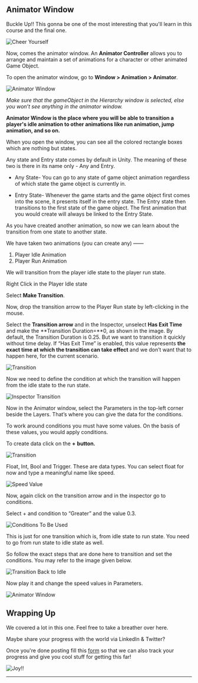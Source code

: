 ## Animator Window

Buckle Up!! This gonna be one of the most interesting that you'll learn in this course and the final one. 

![Cheer Yourself](https://media.giphy.com/media/OcZp0maz6ALok/giphy.gif)

Now, comes the animator window. An **Animator Controller** allows you to arrange and maintain a set of animations for a character or other animated Game Object.

To open the animator window, go to **Window > Animation > Animator**.
    
    
![Animator Window](./Image/animator.png)


*Make sure that the gameObject in the Hierarchy window is selected, else you won’t see anything in the animator window.*


**Animator Window is the place where you will be able to transition a player's idle animation to other animations like run animation, jump animation, and so on.** 

When you open the window, you can see all the colored rectangle boxes which are nothing but states.

Any state and Entry state comes by default in Unity. The meaning of these two is there in its name only - Any and Entry.

- Any State- You can go to any state of game object animation regardless of which state the game object is currently in.

- Entry State- Whenever the game starts and the game object first comes into the scene, it presents itself in the entry state. The Entry state then transitions to the first state of the game object. The first animation that you would create will always be linked to the Entry State.

As you have created another animation, so now we can learn about the transition from one state to another state.

We have taken two animations (you can create any) ——
1. Player Idle Animation
2. Player Run Animation
    
     
    
We will transition from the player idle state to the player run state.

Right Click in the Player Idle state

Select **Make Transition**.

Now, drop the transition arrow to the Player Run state by left-clicking in the mouse.

Select the **Transition arrow** and in the Inspector, unselect **Has Exit Time** and make the **Transition Duration=**0, as shown in the image. By default, the Transition Duration is 0.25. But we want to transition it quickly without time delay. If “Has Exit Time” is enabled, this value represents **the exact time at which the transition can take effect** and we don’t want that to happen here, for the current scenario.
    


![Transition](./Image/transition.png)

    
Now we need to define the condition at which the transition will happen from the idle state to the run state.
        
        
![Inspector Transition](./Image/inspector_Transition.png)

Now in the Animator window, select the Parameters in the top-left corner beside the Layers. That’s where you can give the data for the conditions.

To work around conditions you must have some values. On the basis of these values, you would apply conditions.

To create data click on the **+** **button.**
            

![Transition](./Image/tcondition.png)


Float, Int, Bool and Trigger. These are data types. You can select float for now and type a meaningful name like speed.
                
                

![Speed Value](./Image/speed.png)


Now, again click on the transition arrow and in the inspector go to conditions.

Select + and condition to “Greater” and the value 0.3.
                 

![Conditions To Be Used](./Image/conditions.png)

                    
This is just for one transition which is, from idle state to run state. You need to go from run state to idle state as well.

So follow the exact steps that are done here to transition and set the conditions. You may refer to the image given below.
                
        
![Transition Back to Idle](./Image/reversetransition.png)

                
Now play it and change the speed values in Parameters.



![Animator Window](./Image/animator_view.gif)


## Wrapping Up
   
We covered a lot in this one. Feel free to take a breather over here.

Maybe share your progress with the world via LinkedIn & Twitter?

Once you're done posting fill this [form](https://airtable.com/shrXGSkgf5NClpoIU) so that we can also track your progress and give you cool stuff for getting this far!


![Joy!!](https://media.giphy.com/media/kfRlTZDvhLCPvOEey8/giphy.gif)


---
